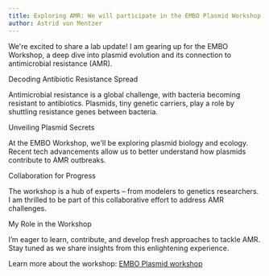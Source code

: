 ```yaml
---
title: Exploring AMR: We will participate in the EMBO Plasmid Workshop
author: Astrid von Mentzer
---
```


We're excited to share a lab update! I am gearing up for the EMBO Workshop, a deep dive into plasmid evolution and its connection to antimicrobial resistance (AMR).

Decoding Antibiotic Resistance Spread

Antimicrobial resistance is a global challenge, with bacteria becoming resistant to antibiotics. Plasmids, tiny genetic carriers, play a role by shuttling resistance genes between bacteria.

Unveiling Plasmid Secrets

At the EMBO Workshop, we'll be exploring plasmid biology and ecology. Recent tech advancements allow us to better understand how plasmids contribute to AMR outbreaks.

Collaboration for Progress

The workshop is a hub of experts – from modelers to genetics researchers. I am thrilled to be part of this collaborative effort to address AMR challenges.

My Role in the Workshop

I’m eager to learn, contribute, and develop fresh approaches to tackle AMR. Stay tuned as we share insights from this enlightening experience.

Learn more about the workshop: [EMBO Plasmid workshop](https://meetings.embo.org/event/23-amr-plasmids)
